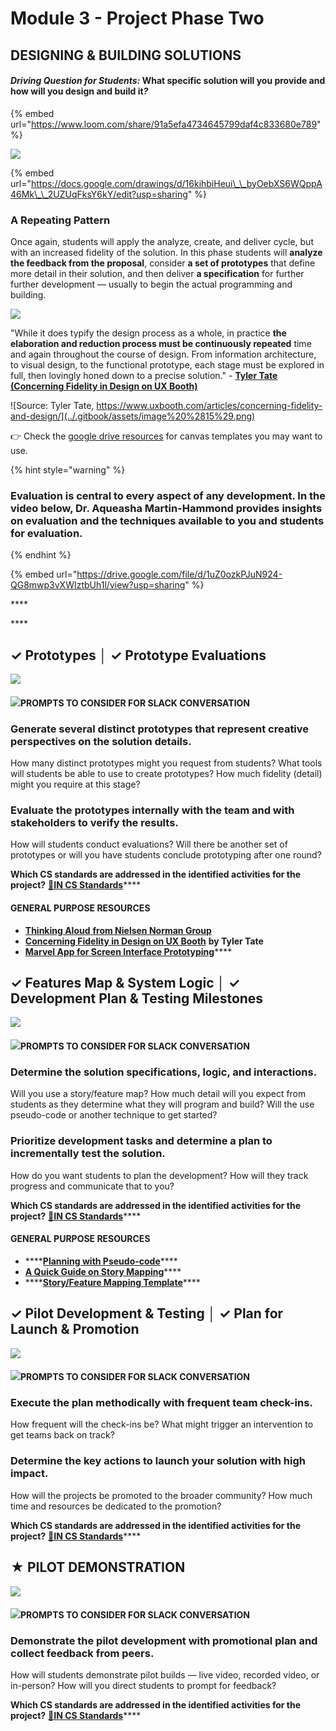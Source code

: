# Module 3 - Project Phase Two

## DESIGNING & BUILDING SOLUTIONS

#### _**Driving Question for Students:**_  **What specific solution will you provide and how will you design and build it**_**?**_

{% embed url="https://www.loom.com/share/91a5efa4734645799daf4c833680e789" %}

![](../.gitbook/assets/image%20%2812%29.png)

{% embed url="https://docs.google.com/drawings/d/16kihbiHeui\_\_byOebXS6WQppA46Mk\_\_2UZUqFksY6kY/edit?usp=sharing" %}

### **A Repeating Pattern**

Once again, students will apply the analyze, create, and deliver cycle, but with an increased fidelity of the solution. In this phase students will **analyze the feedback from the proposal**, consider **a set of prototypes** that define more detail in their solution, and then deliver **a specification** for further further development — usually to begin the actual programming and building.

![](../.gitbook/assets/image%20%2814%29.png)

"While it does typify the design process as a whole, in practice **the elaboration and reduction process must be continuously repeated** time and again throughout the course of design. From information architecture, to visual design, to the functional prototype, each stage must be explored in full, then lovingly honed down to a precise solution." - **​**[**Tyler Tate \(Concerning Fidelity in Design on UX Booth\)**](https://www.uxbooth.com/articles/concerning-fidelity-and-design/)

![Source: Tyler Tate, https://www.uxbooth.com/articles/concerning-fidelity-and-design/](../.gitbook/assets/image%20%2815%29.png)

👉 Check the [google drive resources](https://app.gitbook.com/@cxd/s/cxd2021/~/drafts/-Mc6CcVPhzSbz-yz1ZuI/cxd-innovation-workshop/resources/~/settings/customization) for canvas templates you may want to use.

{% hint style="warning" %}
### **Evaluation is central to every aspect of any development. In the video below,** Dr. Aqueasha Martin-Hammond provides insights on evaluation and the techniques available to you and students for evaluation.
{% endhint %}



{% embed url="https://drive.google.com/file/d/1uZ0ozkPJuN924-QG8mwp3vXWIztbUh1l/view?usp=sharing" %}

\*\*\*\*

\*\*\*\*

##  **✓ Prototypes │ ✓ Prototype Evaluations**

![](../.gitbook/assets/vidcoming.png)

#### ![](../.gitbook/assets/slackicon.png)PROMPTS TO CONSIDER FOR SLACK CONVERSATION  

### Generate several distinct prototypes that represent creative perspectives on the solution details. 

How many distinct prototypes might you request from students? What tools will students be able to use to create prototypes? How much fidelity \(detail\) might you require at this stage? 

### Evaluate the prototypes internally with the team and with stakeholders to verify the results.

How will students conduct evaluations? Will there be another set of prototypes or will you have students conclude prototyping after one round?

**Which CS standards are addressed in the identified activities for the project?** [**🔗IN CS Standards**](https://www.doe.in.gov/sites/default/files/wf-stem/ind-k-12-computer-science-standards.pdf)\*\*\*\*

#### **GENERAL PURPOSE RESOURCES**

* [**Thinking Aloud** **from Nielsen Norman Group**](https://www.nngroup.com/articles/thinking-aloud-the-1-usability-tool/)
* **​**[**Concerning Fidelity in Design on UX Booth**](https://www.uxbooth.com/articles/concerning-fidelity-and-design/) **by Tyler Tate**
* [**Marvel App for Screen Interface Prototyping**](https://marvelapp.com/)\*\*\*\*

## **✓ Features Map & System Logic │ ✓ Development Plan & Testing Milestones**

![](../.gitbook/assets/vidcoming.png)

#### ![](../.gitbook/assets/slackicon.png)PROMPTS TO CONSIDER FOR SLACK CONVERSATION  

### Determine the solution specifications, logic, and interactions. 

Will you use a story/feature map? How much detail will you expect from students as they determine what they will program and build? Will the use pseudo-code or another technique to get started?

### Prioritize development tasks and determine a plan to incrementally test the solution.

How do you want students to plan the development? How will they track progress and communicate that to you?

**Which CS standards are addressed in the identified activities for the project?** [**🔗IN CS Standards**](https://www.doe.in.gov/sites/default/files/wf-stem/ind-k-12-computer-science-standards.pdf)\*\*\*\*

#### **GENERAL PURPOSE RESOURCES**

* \*\*\*\*[**Planning with Pseudo-code**](https://www.khanacademy.org/computing/computer-programming/programming/good-practices/pt/planning-with-pseudo-code)\*\*\*\*
* [**A Quick Guide on Story Mapping**](https://www.lucidchart.com/blog/how-to-create-a-user-story-map)\*\*\*\*
* \*\*\*\*[**Story/Feature Mapping Template**](https://docs.google.com/drawings/d/1OEoQqVJDBLXdPB3JnsXv3474TWtEQ7uTLy_Pfs-y18Q/edit?usp=sharing)\*\*\*\*

## **✓ Pilot Development & Testing  │ ✓ Plan for Launch & Promotion**

![](../.gitbook/assets/vidcoming.png)

#### ![](../.gitbook/assets/slackicon.png)PROMPTS TO CONSIDER FOR SLACK CONVERSATION 

### Execute the plan methodically with frequent team check-ins. 

How frequent will the check-ins be? What might trigger an intervention to get teams back on track?

### Determine the key actions to launch your solution with high impact.

How will the projects be promoted to the broader community? How much time and resources be dedicated to the promotion?

**Which CS standards are addressed in the identified activities for the project?** [**🔗IN CS Standards**](https://www.doe.in.gov/sites/default/files/wf-stem/ind-k-12-computer-science-standards.pdf)\*\*\*\*

## **★ PILOT DEMONSTRATION**

![](../.gitbook/assets/vidcoming.png)

#### ![](../.gitbook/assets/slackicon.png)PROMPTS TO CONSIDER FOR SLACK CONVERSATION 

### Demonstrate the pilot development with promotional plan and collect feedback from peers.

How will students demonstrate pilot builds — live video, recorded video, or in-person? How will you direct students to prompt for feedback?

**Which CS standards are addressed in the identified activities for the project?** [**🔗IN CS Standards**](https://www.doe.in.gov/sites/default/files/wf-stem/ind-k-12-computer-science-standards.pdf)\*\*\*\*

